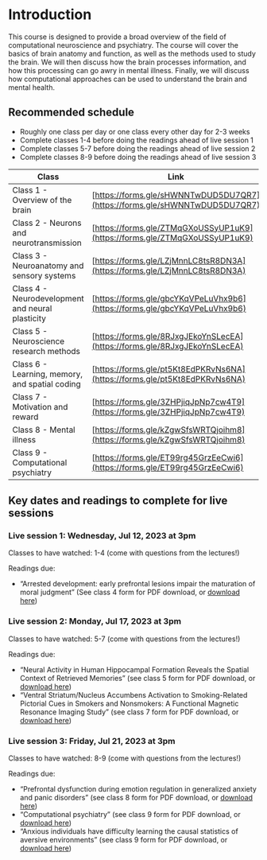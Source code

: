 # Introduction

This course is designed to provide a broad overview of the field of computational neuroscience and psychiatry. The course will cover the basics of brain anatomy and function, as well as the methods used to study the brain. We will then discuss how the brain processes information, and how this processing can go awry in mental illness. Finally, we will discuss how computational approaches can be used to understand the brain and mental health.

## Recommended schedule
- Roughly one class per day or one class every other day for 2-3 weeks
- Complete classes 1-4 before doing the readings ahead of live session 1 
- Complete classes 5-7 before doing the readings ahead of live session 2 
- Complete classes 8-9 before doing the readings ahead of live session 3 

| Class | Link |
|-------|------|
| Class 1 - Overview of the brain | [https://forms.gle/sHWNNTwDUD5DU7QR7](https://forms.gle/sHWNNTwDUD5DU7QR7) |
| Class 2 - Neurons and neurotransmission | [https://forms.gle/ZTMqGXoUSSyUP1uK9](https://forms.gle/ZTMqGXoUSSyUP1uK9) |
| Class 3 - Neuroanatomy and sensory systems | [https://forms.gle/LZjMnnLC8tsR8DN3A](https://forms.gle/LZjMnnLC8tsR8DN3A) |
| Class 4 - Neurodevelopment and neural plasticity | [https://forms.gle/gbcYKqVPeLuVhx9b6](https://forms.gle/gbcYKqVPeLuVhx9b6) |
| Class 5 - Neuroscience research methods | [https://forms.gle/8RJxgJEkoYnSLecEA](https://forms.gle/8RJxgJEkoYnSLecEA) |
| Class 6 - Learning, memory, and spatial coding | [https://forms.gle/pt5Kt8EdPKRvNs6NA](https://forms.gle/pt5Kt8EdPKRvNs6NA) |
| Class 7 - Motivation and reward | [https://forms.gle/3ZHPjiqJpNp7cw4T9](https://forms.gle/3ZHPjiqJpNp7cw4T9) |
| Class 8 - Mental illness | [https://forms.gle/kZgwSfsWRTQjoihm8](https://forms.gle/kZgwSfsWRTQjoihm8) |
| Class 9 - Computational psychiatry | [https://forms.gle/ET99rg45GrzEeCwi6](https://forms.gle/ET99rg45GrzEeCwi6) |

## Key dates and readings to complete for live sessions

### **Live session 1**: Wednesday, Jul 12, 2023 at 3pm

Classes to have watched: 1-4 (come with questions from the lectures!)

Readings due: 
- “Arrested development: early prefrontal lesions impair the maturation of moral judgment” (See class 4 form for PDF download, or [download here](https://drive.google.com/drive/folders/1tqRcXhkakMIQ30x8TvlaATMkHpi887Tw?usp=drive_link)) 

### **Live session 2**: Monday, Jul 17, 2023 at 3pm

Classes to have watched: 5-7 (come with questions from the lectures!)

Readings due: 
- “Neural Activity in Human Hippocampal Formation Reveals the Spatial Context of Retrieved Memories” (see class 5 form for PDF download, or [download here](https://drive.google.com/drive/folders/1nVDCUUgJLW4JwUmxLbJ9xX0Jo1t7VkGy?usp=drive_link))
- “Ventral Striatum/Nucleus Accumbens Activation to Smoking-Related Pictorial Cues in Smokers and Nonsmokers: A Functional Magnetic Resonance Imaging Study” (see class 7 form for PDF download, or [download here](https://drive.google.com/drive/folders/1fq_jqyHwB0mPzcqYQERdNNManbL96qZA?usp=drive_link))

### **Live session 3**: Friday, Jul 21, 2023 at 3pm
Classes to have watched: 8-9 (come with questions from the lectures!)

Readings due: 
- “Prefrontal dysfunction during emotion regulation in generalized anxiety and panic disorders”  (see class 8 form for PDF download, or [download here](https://drive.google.com/drive/folders/1wnH4O1wJGhha_5wAHG9SwmlRlhe41_Fy?usp=drive_link))
- “Computational psychiatry” (see class 9 form for PDF download, or [download here](https://drive.google.com/drive/folders/1SSfAFxlXd8Fc75WjwrH3pWK4nyLPumL1?usp=drive_link))
- “Anxious individuals have difficulty learning the causal statistics of aversive environments”  (see class 9 form for PDF download, or [download here](https://drive.google.com/drive/folders/1SSfAFxlXd8Fc75WjwrH3pWK4nyLPumL1?usp=drive_link))
